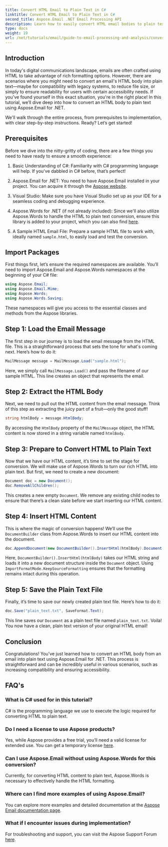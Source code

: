 ```yaml
---
title: Convert HTML Email to Plain Text in C#
linktitle: Convert HTML Email to Plain Text in C#
second_title: Aspose.Email .NET Email Processing API
description: Learn how to easily convert HTML email bodies to plain text using Aspose.Email for .NET in this detailed, step-by-step tutorial.
type: docs
weight: 19
url: /net/tutorials/email/guide-to-email-processing-and-analysis/convert-html-email-to-plain-text/
---
```

## Introduction

In today's digital communications landscape, emails are often crafted using HTML to take advantage of rich formatting options. However, there are scenarios where you might need to convert an email's HTML body into plain text—maybe for compatibility with legacy systems, to reduce file size, or simply to ensure readability for users with certain accessibility needs. If you've found yourself in this exact situation, you're in the right place! In this tutorial, we’ll dive deep into how to convert an HTML body to plain text using Aspose.Email for .NET. 

We'll walk through the entire process, from prerequisites to implementation, with clear step-by-step instructions. Ready? Let’s get started!

## Prerequisites

Before we dive into the nitty-gritty of coding, there are a few things you need to have ready to ensure a smooth experience:

1. Basic Understanding of C#: Familiarity with C# programming language will help. If you've dabbled in C# before, that’s perfect!

2. Aspose.Email for .NET: You need to have Aspose.Email installed in your project. You can acquire it through the [Aspose website](https://releases.aspose.com/email/net/).

3. Visual Studio: Make sure you have Visual Studio set up as your IDE for a seamless coding and debugging experience.

4. Aspose.Words for .NET (if not already included): Since we'll also utilize Aspose.Words to handle the HTML to plain text conversion, ensure this library is added to your project, which you can also find [here](https://releases.aspose.com/words/net/).

5. A Sample HTML Email File: Prepare a sample HTML file to work with, ideally named `sample.html`, to easily load and test the conversion.

## Import Packages

First things first, let’s ensure the required namespaces are available. You’ll need to import Aspose.Email and Aspose.Words namespaces at the beginning of your C# file:

```csharp
using Aspose.Email;
using Aspose.Email.Mime;
using Aspose.Words;
using Aspose.Words.Saving;
```

These namespaces will give you access to the essential classes and methods from the Aspose libraries.

## Step 1: Load the Email Message

The first step in our journey is to load the email message from the HTML file. This is a straightforward process that sets the tone for what's coming next. Here’s how to do it:

```csharp
MailMessage message = MailMessage.Load("sample.html");
```

Here, we simply call `MailMessage.Load()` and pass the filename of our sample HTML. This line creates an object that represents the email.

## Step 2: Extract the HTML Body

Next, we need to pull out the HTML content from the email message. Think of this step as extracting the juicy part of a fruit—only the good stuff!

```csharp
string htmlBody = message.HtmlBody;
```

By accessing the `HtmlBody` property of the `MailMessage` object, the HTML content is now stored in a string variable named `htmlBody`.

## Step 3: Prepare to Convert HTML to Plain Text

Now that we have our HTML content, it’s time to set the stage for conversion. We will make use of Aspose.Words to turn our rich HTML into plain text. But first, we need to create a new document:

```csharp
Document doc = new Document();
doc.RemoveAllChildren();
```

This creates a new empty `Document`. We remove any existing child nodes to ensure that there’s a clean slate before we start inserting our HTML content.

## Step 4: Insert HTML Content

This is where the magic of conversion happens! We’ll use the `DocumentBuilder` class from Aspose.Words to insert our HTML content into the document. 

```csharp
doc.AppendDocument(new DocumentBuilder().InsertHtml(htmlBody).Document, ImportFormatMode.KeepSourceFormatting);
```

Here, `DocumentBuilder().InsertHtml(htmlBody)` takes our HTML string and loads it into a new document structure inside the `Document` object. Using `ImportFormatMode.KeepSourceFormatting` ensures that the formatting remains intact during this operation.

## Step 5: Save the Plain Text File

Finally, it’s time to save our newly created plain text file. Here’s how to do it:

```csharp
doc.Save("plain_text.txt", SaveFormat.Text);
```

This line saves our `Document` as a plain text file named `plain_text.txt`. Voila! You now have a clean, plain text version of your original HTML email!

## Conclusion

Congratulations! You've just learned how to convert an HTML body from an email into plain text using Aspose.Email for .NET. This process is straightforward and can be incredibly useful in various scenarios, such as increasing compatibility and ensuring accessibility. 

## FAQ's

### What is C# used for in this tutorial?  
C# is the programming language we use to execute the logic required for converting HTML to plain text.

### Do I need a license to use Aspose products?  
Yes, while Aspose provides a free trial, you’ll need a valid license for extended use. You can get a temporary license [here](https://purchase.conholdate.com/temporary-license/).

### Can I use Aspose.Email without using Aspose.Words for this conversion?  
Currently, for converting HTML content to plain text, Aspose.Words is necessary to effectively handle the HTML formatting.

### Where can I find more examples of using Aspose.Email?  
You can explore more examples and detailed documentation at the [Aspose Email documentation page](https://reference.aspose.com/email/net/).

### What if I encounter issues during implementation?  
For troubleshooting and support, you can visit the Aspose Support Forum [here](https://forum.aspose.com/c/email/12/).
